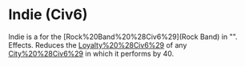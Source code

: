 # Indie (Civ6)

Indie is a for the [Rock%20Band%20%28Civ6%29](Rock Band) in "".
Effects.
Reduces the [Loyalty%20%28Civ6%29](Loyalty) of any [City%20%28Civ6%29](city) in which it performs by 40.
